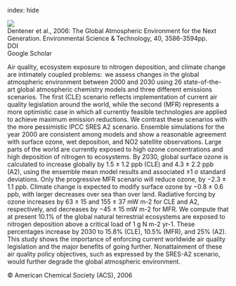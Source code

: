 index: hide

<div class="Citation">
    <div class="Citation-thumb CitationThumb-linked"  data-href="https://doi.org/10.1021/es0523845">
      <img src="https://static.claimspace.cloud/climate-study-static/refs/thumbs/11/Dentener_et_al_2006-thumb.png" />
    </div>

  <div class="Citation-body">
    <div class="Citation-text">Dentener et al., 2006: The Global Atmospheric Environment for the Next Generation. <span class="Article-journal">Environmental Science & Technology, </span><span class="Article-volume">40, </span>3586-3594pp.</div>
    <div class="Citation-links">
      <div class="CitationLink" data-href="https://doi.org/10.1021/es0523845">
        <div class="CitationLink-icon CitationLink-Doi"></div>
        <div class="CitationLink-text">DOI</div>
      </div>
      <div class="CitationLink" data-href="https://scholar.google.com/scholar?q=10.1021/es0523845">
        <div class="CitationLink-icon CitationLink-Scholar"></div>
        <div class="CitationLink-text">Google Scholar</div>
      </div>
    </div>
  </div>
</div>

Air quality, ecosystem exposure to nitrogen deposition, and climate change are intimately coupled problems:  we assess changes in the global atmospheric environment between 2000 and 2030 using 26 state-of-the-art global atmospheric chemistry models and three different emissions scenarios. The first (CLE) scenario reflects implementation of current air quality legislation around the world, while the second (MFR) represents a more optimistic case in which all currently feasible technologies are applied to achieve maximum emission reductions. We contrast these scenarios with the more pessimistic IPCC SRES A2 scenario. Ensemble simulations for the year 2000 are consistent among models and show a reasonable agreement with surface ozone, wet deposition, and NO2 satellite observations. Large parts of the world are currently exposed to high ozone concentrations and high deposition of nitrogen to ecosystems. By 2030, global surface ozone is calculated to increase globally by 1.5 ± 1.2 ppb (CLE) and 4.3 ± 2.2 ppb (A2), using the ensemble mean model results and associated ±1 σ standard deviations. Only the progressive MFR scenario will reduce ozone, by −2.3 ± 1.1 ppb. Climate change is expected to modify surface ozone by −0.8 ± 0.6 ppb, with larger decreases over sea than over land. Radiative forcing by ozone increases by 63 ± 15 and 155 ± 37 mW m-2 for CLE and A2, respectively, and decreases by −45 ± 15 mW m-2 for MFR. We compute that at present 10.1% of the global natural terrestrial ecosystems are exposed to nitrogen deposition above a critical load of 1 g N m-2 yr-1. These percentages increase by 2030 to 15.8% (CLE), 10.5% (MFR), and 25% (A2). This study shows the importance of enforcing current worldwide air quality legislation and the major benefits of going further. Nonattainment of these air quality policy objectives, such as expressed by the SRES-A2 scenario, would further degrade the global atmospheric environment.

<div class="Citation-copy">
&copy; American Chemical Society (ACS), 2006
</div>